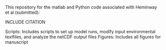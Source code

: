 This repository for the matlab and Python code associated with Heminway et al (submitted):

INCLUDE CITATION 

Scripts: Includes scripts to set up model runs, modify input environmental textfiles, and analyze the netCDF output files 
Figures: Includes all figures for manuscript
